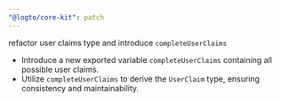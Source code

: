 ```yaml
---
"@logto/core-kit": patch
---
```


refactor user claims type and introduce `completeUserClaims`

- Introduce a new exported variable `completeUserClaims` containing all possible user claims.
- Utilize `completeUserClaims` to derive the `UserClaim` type, ensuring consistency and maintainability.
